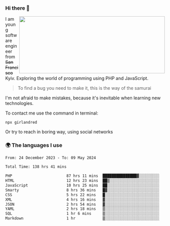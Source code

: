 ### Hi there 👋  

<img align='right' src="https://github-readme-stats.vercel.app/api?username=girlandred&count_private=true&show_icons=true&include_all_commits=true&hide_rank=true&hide_title=true&theme=buefy&card_width=300" width=460 height=180>


I am young software engineer from ~~San Francisco~~ Kyiv. Exploring the world of programming using PHP and JavaScript.


> To find a bug you need to make it, this is the way of the samurai



I'm not afraid to make mistakes, because it's inevitable when learning new technologies.

To contact me use the command in terminal:

```
npx girlandred
```

Or try to reach in boring way, using social networks


### 🌍 The languages I use

<!--START_SECTION:waka-->

```txt
From: 24 December 2023 - To: 09 May 2024

Total Time: 138 hrs 41 mins

PHP                        87 hrs 11 mins  ███████████████▓░░░░░░░░░   62.87 %
HTML                       12 hrs 23 mins  ██▒░░░░░░░░░░░░░░░░░░░░░░   08.93 %
JavaScript                 10 hrs 25 mins  ██░░░░░░░░░░░░░░░░░░░░░░░   07.52 %
Smarty                     8 hrs 36 mins   █▓░░░░░░░░░░░░░░░░░░░░░░░   06.21 %
CSS                        5 hrs 22 mins   █░░░░░░░░░░░░░░░░░░░░░░░░   03.87 %
XML                        4 hrs 16 mins   ▓░░░░░░░░░░░░░░░░░░░░░░░░   03.09 %
JSON                       2 hrs 54 mins   ▓░░░░░░░░░░░░░░░░░░░░░░░░   02.10 %
YAML                       2 hrs 18 mins   ▒░░░░░░░░░░░░░░░░░░░░░░░░   01.66 %
SQL                        1 hr 6 mins     ▒░░░░░░░░░░░░░░░░░░░░░░░░   00.80 %
Markdown                   1 hr            ▒░░░░░░░░░░░░░░░░░░░░░░░░   00.73 %
```

<!--END_SECTION:waka-->
